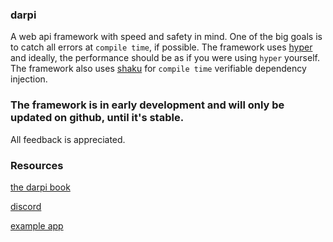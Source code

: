 ### darpi

A web api framework with speed and safety in mind.
One of the big goals is to catch all errors at `compile time`, if possible.
The framework uses [hyper](https://github.com/hyperium/hyper) and ideally, the performance should be as if you were using `hyper` yourself.
The framework also uses [shaku](https://github.com/Mcat12/shaku) for `compile time` verifiable dependency injection.

### The framework is in early development and will only be updated on github, until it's stable.
All feedback is appreciated.

### Resources

[the darpi book](https://darpi-rs.github.io/book/)

[discord](https://discord.gg/Zn8Tx8gg)

[example app](https://github.com/darpi-rs/example-heroku-darpi)
